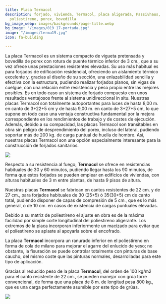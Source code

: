 ```yaml
---
title: Placa Termacol
description: forjado, vivienda, Termacol, placa aligerada, Passivhaus, forjado ligero,
  poliestireno, porex, bovedilla
bg_image_webp: images/backgrounds/page-title.webp
bg_image: "/images/019_17-portada.jpg"
image: "/images/terma19.jpg"
icon: fa-building

---
```

La placa Termacol es un sistema compacto de vigueta pretensada y bovedilla de porex con rotura de puente térmico inferior de 3 cm., que a su vez ofrece unas prestaciones resistentes elevadas. Su uso más habitual es para forjados de edificación residencial, ofreciendo un aislamiento térmico excelente y, gracias al diseño de su sección, una enlazabilidad sencilla y efectiva con la estructura, pudiendo realizar forjados planos, sin vigas de cuelgue, con una relación entre resistencia y peso propio entre las mejores posibles. Es en todo caso un sistema de forjado compuesto con unos resultados ventajosos frente al sistema unidireccional in situ. Nuestras placas Termacol son totalmente autoportantes para luces de hasta 8,00 m. en canto de 3+22+5 cm y de hasta 9,00 m. en canto de 3+27+5 cm, lo que supone en todo caso una ventaja constructiva fundamental por la mejora correspondiente en los rendimientos de trabajo y de costes de ejecución. Además, debido a su compacidad, las placas Termacol son transitables en obra sin peligro de desprendimiento del porex, incluso del lateral, pudiendo soportar más de 200 kg. de carga puntual de huella de hombre. Así, nuestras placas Termacol son una opción especialmente interesante para la construcción de forjados sanitarios.

![](/images/v4.jpg)

Respecto a su resistencia al fuego, **Termacol** se ofrece en resistencias habituales de 30 y 60 minutos, pudiendo llegar hasta los 90 minutos, de forma que estos forjados se pueden emplear en edificios de viviendas, con alturas habituales de 3 m entre plantas, de hasta 9 pisos de altura.

Nuestras placas **Termacol** se fabrican en cantos resistentes de 22 cm. y de 27 cm., para forjados habituales de 30 (25+5) ó 35(30+5) cm de canto total, pudiendo disponer de capas de compresión de 5 cm., que es lo más general, o de 10 cm. en casos de existencia de cargas puntuales elevadas.

Debido a su matriz de poliestireno el ajuste en obra es de la máxima facilidad por simple corte longitudinal del poliestireno aligerante. Los extremos de la placa incorporan inferiormente un macizado para evitar que el poliestireno se aplaste al apoyarla sobre el encofrado.

La placa **Termacol** incorpora un ranurado inferior en el poliestireno en forma de cola de milano para mejorar el agarre del enlucido de yeso; no obstante, la fisuración se puede controlar totalmente con pinturas de base caucho, del mismo coste que las pinturas normales, desarrolladas para este tipo de aplicación.

Gracias al reducido peso de la placa **Termacol**, del orden de 100 kg/m2 para el canto resistente de 22 cm., se pueden manejar con grúa torre convencional, de forma que una placa de 8 m. de longitud pesa 800 kg., que es una carga perfectamente asumible por este tipo de grúas.

![](/images/terma17.jpg)